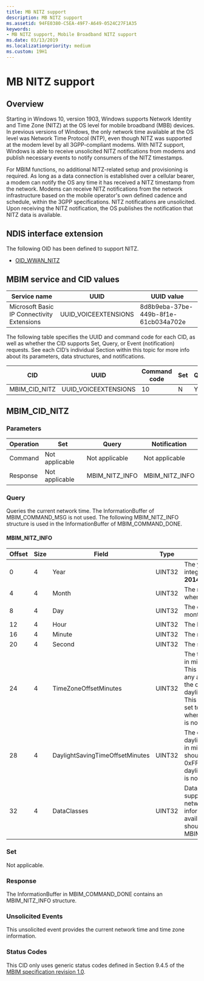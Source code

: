 ```yaml
---
title: MB NITZ support
description: MB NITZ support
ms.assetid: 94FE0380-C5EA-49F7-A649-0524C27F1A35
keywords:
- MB NITZ support, Mobile Broadband NITZ support
ms.date: 03/13/2019
ms.localizationpriority: medium
ms.custom: 19H1
---
```


# MB NITZ support

## Overview

Starting in Windows 10, version 1903, Windows supports Network Identity and Time Zone (NITZ) at the OS level for mobile broadband (MBB) devices. In previous versions of Windows, the only network time available at the OS level was Network Time Protocol (NTP), even though NITZ was supported at the modem level by all 3GPP-compliant modems. With NITZ support, Windows is able to receive unsolicited NITZ notifications from modems and publish necessary events to notify consumers of the NITZ timestamps.

For MBIM functions, no additional NITZ-related setup and provisioning is required. As long as a data connection is established over a cellular bearer, a modem can notify the OS any time it has received a NITZ timestamp from the network. Modems can receive NITZ notifications from the network infrastructure based on the mobile operator's own defined cadence and schedule, within the 3GPP specifications. NITZ notifications are unsolicited. Upon receiving the NITZ notification, the OS publishes the notification that NITZ data is available.

## NDIS interface extension

The following OID has been defined to support NITZ.

- [OID_WWAN_NITZ](oid-wwan-nitz.md)

## MBIM service and CID values

| Service name | UUID | UUID value |
| --- | --- | --- |
| Microsoft Basic IP Connectivity Extensions | UUID_VOICEEXTENSIONS | 8d8b9eba-37be-449b-8f1e-61cb034a702e |

The following table specifies the UUID and command code for each CID, as well as whether the CID supports Set, Query, or Event (notification) requests. See each CID’s individual Section within this topic for more info about its parameters, data structures, and notifications. 

| CID | UUID | Command code | Set | Query | Notify |
| --- | --- | --- | --- | --- | --- |
| MBIM_CID_NITZ | UUID_VOICEEXTENSIONS | 10 | N | Y | Y |

## MBIM_CID_NITZ

### Parameters

| Operation | Set | Query | Notification |
| --- | --- | --- | --- |
| Command | Not applicable | Not applicable | Not applicable |
| Response | Not applicable | MBIM_NITZ_INFO | MBIM_NITZ_INFO |

### Query

Queries the current network time. The InformationBuffer of MBIM_COMMAND_MSG is not used. The following MBIM_NITZ_INFO structure is used in the InformationBuffer of MBIM_COMMAND_DONE.

#### MBIM_NITZ_INFO

| Offset | Size | Field | Type | Description |
| --- | --- | --- | --- | --- |
| 0 | 4 | Year | UINT32 | The year as an integer. For example, **2014**. |
| 4 | 4 | Month | UINT32 | The month (1..12), where January == 1. |
| 8 | 4 | Day | UINT32 | The day of the month, (1..31). |
| 12 | 4 | Hour | UINT32 | The hour, (0..23). |
| 16 | 4 | Minute | UINT32 | The minute, (0..59). |
| 20 | 4 | Second | UINT32 | The second, (0..59). |
| 24 | 4 | TimeZoneOffsetMinutes | UINT32 | The time zone offset, in minutes, from UTC. This value includes any adjustment for the current state of daylight saving time. This value should be set to 0xFFFFFFFF when time zone info is not available. |
| 28 | 4 | DaylightSavingTimeOffsetMinutes | UINT32 | The offset for daylight saving time, in minutes. This value should be set to 0xFFFFFFFF when daylight saving time is not available. |
| 32 | 4 | DataClasses | UINT32 | Data classes supported by this network. If this information is not available, this field should be set to MBIMDataClassNone. |

### Set

Not applicable.

### Response

The InformationBuffer in MBIM_COMMAND_DONE contains an MBIM_NITZ_INFO structure.

### Unsolicited Events

This unsolicited event provides the current network time and time zone information.

### Status Codes

This CID only uses generic status codes defined in Section 9.4.5 of the [MBIM specification revision 1.0](https://www.usb.org/sites/default/files/MBIM10Errata1_073013.zip).
